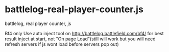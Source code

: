 # battlelog-real-player-counter.js
battlelog, real player counter, js

Bf4 only
Use auto inject tool on http://battlelog.battlefield.com/bf4/ for best result inject at start, not "On page Load"(still will work but you will need refresh servers if js wont load before servers pop out)
